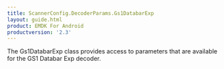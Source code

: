 ```yaml
---
title: ScannerConfig.DecoderParams.Gs1DatabarExp
layout: guide.html
product: EMDK For Android
productversion: '2.3'
---
```


The Gs1DatabarExp class provides access to parameters that are
 available for the GS1 Databar Exp decoder.










